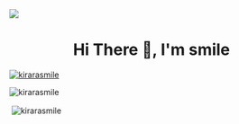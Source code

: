 <img src="https://cdn.jsdelivr.net/gh/kirarasmile/smilecli-tools-ImageHosting/img/page-head-img/page29.png">
<h1 align="center">Hi There 👋, I'm smile</h1>
<p><a href="https://github.com/ryo-ma/github-profile-trophy"><img src="https://github-profile-trophy.vercel.app/?username=kirarasmile&theme=onedark" alt="kirarasmile" /></a></p>

<p><img src="https://github-readme-stats.vercel.app/api/top-langs?username=kirarasmile&show_icons=true&theme=cobalt&locale=en&layout=compact" alt="kirarasmile" /></p>

<p>&nbsp;<img align="center" src="https://github-readme-stats.vercel.app/api?username=kirarasmile&show_icons=true&theme=cobalt&locale=en" alt="kirarasmile" /></p>

